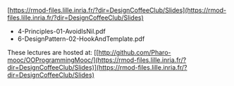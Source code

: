 [https://rmod-files.lille.inria.fr/?dir=DesignCoffeeClub/Slides](https://rmod-files.lille.inria.fr/?dir=DesignCoffeeClub/Slides)

- 4-Principles-01-AvoidIsNil.pdf
- 6-DesignPattern-02-HookAndTemplate.pdf

These lectures are hosted at: 
	[[http://github.com/Pharo-mooc/OOProgrammingMooc/](https://rmod-files.lille.inria.fr/?dir=DesignCoffeeClub/Slides)](https://rmod-files.lille.inria.fr/?dir=DesignCoffeeClub/Slides)
	
